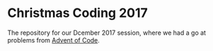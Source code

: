 # Christmas Coding 2017

The repository for our Dcember 2017 session, where we had a go at problems from [Advent of Code](https://adventofcode.com/).

